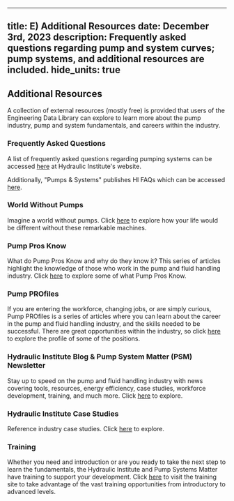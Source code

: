 -----
title: E) Additional Resources
date:  December 3rd, 2023
description: Frequently asked questions regarding pump and system curves; pump systems, and additional resources are included.
hide_units: true
-----

## Additional Resources

A collection of external resources (mostly free) is provided that users of the Engineering Data Library can explore to learn more about the pump industry, pump and system fundamentals, and careers within the industry.

### Frequently Asked Questions

A list of frequently asked questions regarding pumping systems can be accessed <a href="https://www.pumps.org/resources/pump-faqs/" target="_blank">here</a> at Hydraulic Institute's website.

Additionally, "Pumps & Systems" publishes HI FAQs which can be accessed <a href="https://www.pumpsandsystems.com/hi-pump-faqs" target="_blank">here</a>.

### World Without Pumps

Imagine a world without pumps. Click <a href="https://www.pumps.org/a-world-without-pumps/" target="_blank">here</a> to explore how your life would be different without these remarkable machines. 

### Pump Pros Know 

What do Pump Pros Know and why do they know it? This series of articles highlight the knowledge of those who work in the pump and fluid handling industry. Click <a href="https://www.pumps.org/pump-pros-know/" target="_blank">here</a> to explore some of what Pump Pros Know.  

### Pump PROfiles 

If you are entering the workforce, changing jobs, or are simply curious, Pump PROfiles is a series of articles where you can learn about the career in the pump and fluid handling industry, and the skills needed to be successful. There are great opportunities within the industry, so click <a href="https://www.pumps.org/pump-profiles/" target="_blank">here</a> to explore the profile of some of the positions.   

### Hydraulic Institute Blog & Pump System Matter (PSM) Newsletter

Stay up to speed on the pump and fluid handling industry with news covering tools, resources, energy efficiency, case studies, workforce development, training, and much more. Click <a href="https://www.pumps.org/resources/blog/" target="_blank">here</a> to explore.  

### Hydraulic Institute Case Studies

Reference industry case studies. Click <a href=" https://www.pumps.org/category/blogs/case-studies/" target="_blank">here</a> to explore.

### Training

Whether you need and introduction or are you ready to take the next step to learn the fundamentals, the Hydraulic Institute and Pump Systems Matter have training to support your development. Click <a href="https://training.pumps.org/" target="_blank">here</a> to visit the training  site to take advantage of the vast training opportunities from introductory to advanced levels.  